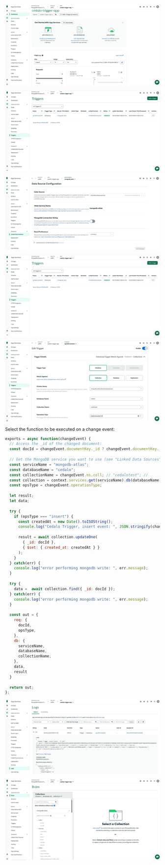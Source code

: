 ![](../rsc/trigger.app.jpg)

![](../rsc/trigger.list.jpg)


![](../rsc/trigger.linked.datasource.jpg)

![](../rsc/trigger.list.jpg)

![](../rsc/trigger.details.jpg)


Select the function to be executed on a change event:

```js
exports = async function(changeEvent) {
  // Access the _id of the changed document:
  const docId = changeEvent.documentKey._id ? changeEvent.documentKey._id["$oid"] || changeEvent.documentKey._id : null;

  // Get the MongoDB service you want to use (see "Linked Data Sources" tab)
  const serviceName = "mongodb-atlas";
  const databaseName = "cedalo";
  const collectionName = changeEvent.ns.coll; // "cedalotest"; //
  const collection = context.services.get(serviceName).db(databaseName).collection(collectionName);
  const opsType = changeEvent.operationType;
  
  let result;
  let data;

  try {
    if (opsType === "insert") {
      const createdAt = new Date().toISOString();  
      console.log("Cedalo Trigger, insert event: ", JSON.stringify(changeEvent));  
  
      result = await collection.updateOne(  
        { _id: docId },  
        { $set: { created_at: createdAt } }  
      );  
    }
  } catch(err) {
    console.log("error performing mongodb write: ", err.message);
  }

  try {
    data =  await collection.find({ _id: docId });
  } catch(err) {
    console.log("error performing mongodb write: ", err.message);
  }

  const out = {
    req: {
      docId,
      opsType,
    },
    db: {
      serviceName, 
      databaseName, 
      collectionName,
    },
    data,
    result
  }
  
  return out;
};
```


![](../rsc/trigger.app.logs.jpg)

![](../rsc/trigger.rules.jpg)